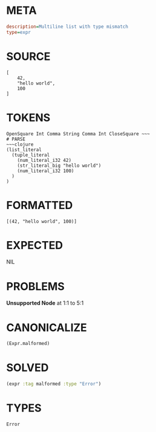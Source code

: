 # META
~~~ini
description=Multiline list with type mismatch
type=expr
~~~
# SOURCE
~~~roc
[
    42,
    "hello world",
    100
]
~~~
# TOKENS
~~~text
OpenSquare Int Comma String Comma Int CloseSquare ~~~
# PARSE
~~~clojure
(list_literal
  (tuple_literal
    (num_literal_i32 42)
    (str_literal_big "hello world")
    (num_literal_i32 100)
  )
)
~~~
# FORMATTED
~~~roc
[(42, "hello world", 100)]
~~~
# EXPECTED
NIL
# PROBLEMS
**Unsupported Node**
at 1:1 to 5:1

# CANONICALIZE
~~~clojure
(Expr.malformed)
~~~
# SOLVED
~~~clojure
(expr :tag malformed :type "Error")
~~~
# TYPES
~~~roc
Error
~~~

